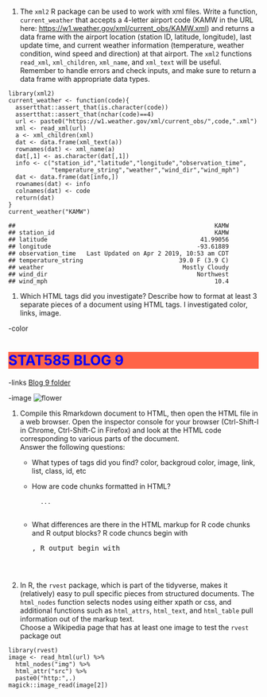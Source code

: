 1.  The `xml2` R package can be used to work with xml files. Write a
    function, `current_weather` that accepts a 4-letter airport code
    (KAMW in the URL here:
    <a href="https://w1.weather.gov/xml/current_obs/KAMW.xml" class="uri">https://w1.weather.gov/xml/current_obs/KAMW.xml</a>)
    and returns a data frame with the airport location (station ID,
    latitude, longitude), last update time, and current weather
    information (temperature, weather condition, wind speed and
    direction) at that airport. The `xml2` functions `read_xml`,
    `xml_children`, `xml_name`, and `xml_text` will be useful. Remember
    to handle errors and check inputs, and make sure to return a data
    frame with appropriate data types.

<!-- -->

    library(xml2)
    current_weather <- function(code){
      assertthat::assert_that(is.character(code))
      assertthat::assert_that(nchar(code)==4)
      url <- paste0("https://w1.weather.gov/xml/current_obs/",code,".xml")
      xml <- read_xml(url)
      a <- xml_children(xml)
      dat <- data.frame(xml_text(a))
      rownames(dat) <- xml_name(a)
      dat[,1] <- as.character(dat[,1])
      info <- c("station_id","latitude","longitude","observation_time",
                "temperature_string","weather","wind_dir","wind_mph")
      dat <- data.frame(dat[info,])
      rownames(dat) <- info
      colnames(dat) <- code
      return(dat)
    }
    current_weather("KAMW")

    ##                                                        KAMW
    ## station_id                                             KAMW
    ## latitude                                           41.99056
    ## longitude                                         -93.61889
    ## observation_time   Last Updated on Apr 2 2019, 10:53 am CDT
    ## temperature_string                           39.0 F (3.9 C)
    ## weather                                       Mostly Cloudy
    ## wind_dir                                          Northwest
    ## wind_mph                                               10.4

1.  Which HTML tags did you investigate? Describe how to format at least
    3 separate pieces of a document using HTML tags. I investigated
    color, links, image.

-color
<h1 style="background-color: Tomato; color:Blue;">
STAT585 BLOG 9
</h1>
-links
<a href="https://github.com/Stat585-at-ISU/blog-2019/tree/master/09">Blog
9 folder</a>

-image
<img src="https://hips.hearstapps.com/hmg-prod.s3.amazonaws.com/images/gettyimages-182880589-1493334765.jpg" alt="flower">

1.  Compile this Rmarkdown document to HTML, then open the HTML file in
    a web browser. Open the inspector console for your browser
    (Ctrl-Shift-I in Chrome, Ctrl-Shift-C in Firefox) and look at the
    HTML code corresponding to various parts of the document. <br>
    Answer the following questions:

    -   What types of tags did you find? color, backgroud color, image,
        link, list, class, id, etc

    -   How are code chunks formatted in HTML?
        <pre class="r">
          <code class="hljs">...</code>
         </pre>
    -   What differences are there in the HTML markup for R code chunks
        and R output blocks? R code chuncs begin with
        <pre class="r">
        , R output begin with
        <pre>

2.  In R, the `rvest` package, which is part of the tidyverse, makes it
    (relatively) easy to pull specific pieces from structured documents.
    The `html_nodes` function selects nodes using either xpath or css,
    and additional functions such as `html_attrs`, `html_text`, and
    `html_table` pull information out of the markup text.<br> Choose a
    Wikipedia page that has at least one image to test the `rvest`
    package out

<!-- -->

    library(rvest)
    image <- read_html(url) %>% 
      html_nodes("img") %>%
      html_attr("src") %>%
      paste0("http:",.) 
    magick::image_read(image[2])
